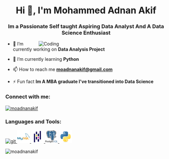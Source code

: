 <h1 align="center">Hi 👋, I'm Mohammed Adnan Akif</h1>
<h3 align="center">Im a Passionate Self taught Aspiring Data Analyst And A Data Science Enthusiast</h3>
<img align="right" alt="Coding" width="400" src="https://im3.ezgif.com/tmp/ezgif-3-850477fed0.gif">

- 🔭 I’m currently working on **Data Analysis Project**

- 🌱 I’m currently learning **Python**

- 📫 How to reach me **moadnanakif@gmail.com**

- ⚡ Fun fact **Im A MBA graduate I've transitioned into Data Science**

<h3 align="left">Connect with me:</h3>
<p align="left">
<a href="https://linkedin.com/in/moadnanakif" target="blank"><img align="center" src="https://raw.githubusercontent.com/rahuldkjain/github-profile-readme-generator/master/src/images/icons/Social/linked-in-alt.svg" alt="moadnanakif" height="30" width="40" /></a>
</p>

<h3 align="left">Languages and Tools:</h3>
<p align="left"> <a href="https://git-scm.com/" target="_blank" rel="noreferrer"> <img src="https://www.vectorlogo.zone/logos/git-scm/git-scm-icon.svg" alt="git" width="40" height="40"/> </a> <a href="https://www.mysql.com/" target="_blank" rel="noreferrer"> <img src="https://raw.githubusercontent.com/devicons/devicon/master/icons/mysql/mysql-original-wordmark.svg" alt="mysql" width="40" height="40"/> </a> <a href="https://pandas.pydata.org/" target="_blank" rel="noreferrer"> <img src="https://raw.githubusercontent.com/devicons/devicon/2ae2a900d2f041da66e950e4d48052658d850630/icons/pandas/pandas-original.svg" alt="pandas" width="40" height="40"/> </a> <a href="https://www.postgresql.org" target="_blank" rel="noreferrer"> <img src="https://raw.githubusercontent.com/devicons/devicon/master/icons/postgresql/postgresql-original-wordmark.svg" alt="postgresql" width="40" height="40"/> </a> <a href="https://www.python.org" target="_blank" rel="noreferrer"> <img src="https://raw.githubusercontent.com/devicons/devicon/master/icons/python/python-original.svg" alt="python" width="40" height="40"/> </a> </p>

<p><img align="center" src="https://github-readme-stats.vercel.app/api/top-langs?username=moadnanakif&show_icons=true&locale=en&layout=compact" alt="moadnanakif" /></p>
